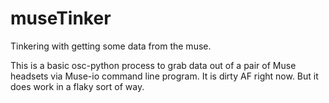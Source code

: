 # museTinker
Tinkering with getting some data from the muse. 
<p>This is a basic osc-python process to grab data out of a pair of Muse headsets via Muse-io command line program. It is dirty AF right now. But it does work in a flaky sort of way. </p>
